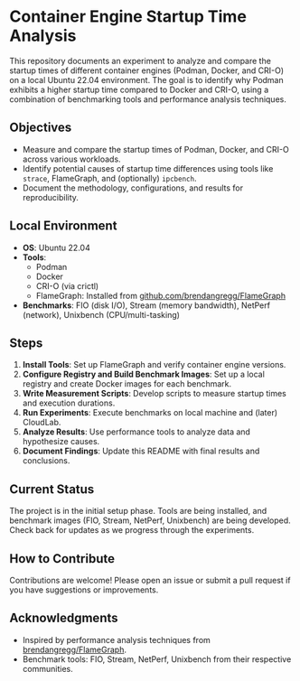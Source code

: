 # Container Engine Startup Time Analysis

This repository documents an experiment to analyze and compare the startup times of different container engines (Podman, Docker, and CRI-O) on a local Ubuntu 22.04 environment. The goal is to identify why Podman exhibits a higher startup time compared to Docker and CRI-O, using a combination of benchmarking tools and performance analysis techniques.

## Objectives
- Measure and compare the startup times of Podman, Docker, and CRI-O across various workloads.
- Identify potential causes of startup time differences using tools like `strace`, FlameGraph, and (optionally) `ipcbench`.
- Document the methodology, configurations, and results for reproducibility.

## Local Environment
- **OS**: Ubuntu 22.04
- **Tools**:
  - Podman
  - Docker
  - CRI-O (via crictl)
  - FlameGraph: Installed from [github.com/brendangregg/FlameGraph](https://github.com/brendangregg/FlameGraph)
- **Benchmarks**: FIO (disk I/O), Stream (memory bandwidth), NetPerf (network), Unixbench (CPU/multi-tasking)

## Steps
1. **Install Tools**: Set up FlameGraph and verify container engine versions.
2. **Configure Registry and Build Benchmark Images**: Set up a local registry and create Docker images for each benchmark.
3. **Write Measurement Scripts**: Develop scripts to measure startup times and execution durations.
4. **Run Experiments**: Execute benchmarks on local machine and (later) CloudLab.
5. **Analyze Results**: Use performance tools to analyze data and hypothesize causes.
6. **Document Findings**: Update this README with final results and conclusions.

## Current Status
The project is in the initial setup phase. Tools are being installed, and benchmark images (FIO, Stream, NetPerf, Unixbench) are being developed. Check back for updates as we progress through the experiments.

## How to Contribute
Contributions are welcome! Please open an issue or submit a pull request if you have suggestions or improvements.

## Acknowledgments
- Inspired by performance analysis techniques from [brendangregg/FlameGraph](https://github.com/brendangregg/FlameGraph).
- Benchmark tools: FIO, Stream, NetPerf, Unixbench from their respective communities.